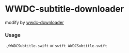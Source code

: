 # WWDC-subtitle-downloader

modify by [wwdc-downloader](https://github.com/ohoachuck/wwdc-downloader)

### Usage
````./WWDCSubtitle.swift```` or ````swift WWDCSubtitle.swift````

